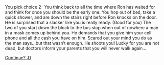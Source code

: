 You pick choice 2- You think back to all the time where Ron has waited for and think for once you should be the early one. You hop out of bed, take a quick shower, and are down the stairs right before Ron knocks on the door. He is surprised that a slacker like you is really ready. (Good for you) The two of you start down the block to the bus stop when out of nowhere a man in a mask comes up behind you. He demands that you give him your cell phone and all the cash you have on him. Scared out your mind you do as the man says...but that wasn’t enough. He shoots you! Lucky for you are not dead, but doctors inform your parents that you will never walk again…


[Continue? :D](end-page.md)